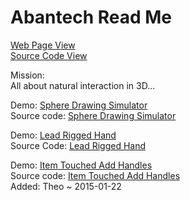 Abantech Read Me
===
[Web Page View]( http://abantech.github.io/index.html )  
[Source Code View]( https://github.com/abantech/abantech.github.io/ )

Mission:  
All about natural interaction in 3D...

Demo: [Sphere Drawing Simulator]( http://abantech.github.io/sphere-drawing-simulator.html )  
Source code: [Sphere Drawing Simulator]( https://github.com/abantech/abantech.github.io/sphere-drawing-simulator.html )

Demo: [Lead Rigged Hand]( http://abantech.github.io/NI3DPrototype/main.html )  
Source Code: [Lead Rigged Hand]( https://github.com/abantech/abantech.github.io/NI3DPrototype/main.html )

Demo: [Item Touched Add Handles]( http://abantech.github.io/item-touched-add-handles/r1/item-touched-add-handles-r1.html )  
Source code: [Item Touched Add Handles]( https://github.com/Abantech/abantech.github.io/blob/master/item-touched-add-handles/r1/item-touched-add-handles-r1.html )  
Added: Theo ~ 2015-01-22